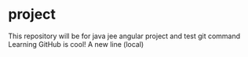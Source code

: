 # project
This repository will be for java jee angular project and test git command
Learning GitHub is cool!
A new line (local)
